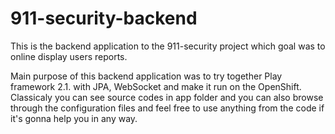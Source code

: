 911-security-backend
====================

This is the backend application to the 911-security project which goal was to online display users reports.

Main purpose of this backend application was to try together Play framework 2.1. with JPA, WebSocket and make it run on the OpenShift. Classicaly you can see source codes in app folder and you can also browse through the configuration files and feel free to use anything from the code if it's gonna help you in any way.
